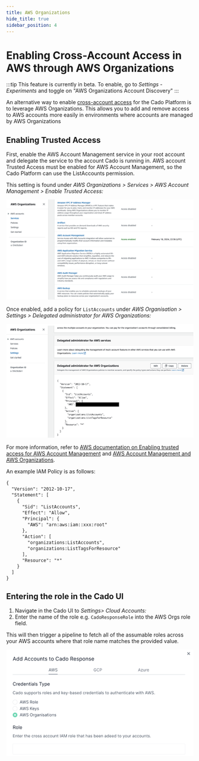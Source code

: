 ```yaml
---
title: AWS Organizations
hide_title: true
sidebar_position: 4
---
```


# Enabling Cross-Account Access in AWS through AWS Organizations

:::tip
This feature is currently in beta. To enable, go to *Settings - Experiments* and toggle on "AWS Organizations Account Discovery"
:::

An alternative way to enable [cross-account access](./cross-account-creation.md) for the Cado Platform is to leverage AWS Organizations. This allows you to add and remove access to AWS accounts more easily in environments where accounts are managed by AWS Organizations

## Enabling Trusted Access
First, enable the AWS Account Management service in your root account and delegate the service to the account Cado is running in. AWS account Trusted Access must be enabled for AWS Account Management, so the Cado Platform can use the ListAccounts permission.

This setting is found under *AWS Organizations > Services > AWS Account Management > Enable Trusted Access:*

![Enable AWS Account Management](/img/enable-aws-org.png)

Once enabled, add a policy for `ListAccounts` under *AWS Organisation > Settings > Delegated administrator for AWS Organizations:*

![Add ListAccounts Policy](/img/listaccounts-policy.png)

For more information, refer to [AWS documentation on Enabling trusted access for AWS Account Management](https://docs.aws.amazon.com/accounts/latest/reference/using-orgs-trusted-access.html) and [AWS Account Management and AWS Organizations](https://docs.aws.amazon.com/accounts/latest/reference/using-orgs-trusted-access.html).

An example IAM Policy is as follows:

```
{
  "Version": "2012-10-17",
  "Statement": [
    {
      "Sid": "ListAccounts",
      "Effect": "Allow",
      "Principal": {
        "AWS": "arn:aws:iam::xxx:root"
      },
      "Action": [
        "organizations:ListAccounts",
        "organizations:ListTagsForResource"
      ],
      "Resource": "*"
    }
  ]
}
```

## Entering the role in the Cado UI

1. Navigate in the Cado UI to *Settings> Cloud Accounts:*
2. Enter the name of the role e.g. `CadoResponseRole` into the AWS Orgs role field.

This will then trigger a pipeline to fetch all of the assumable roles across your AWS accounts where that role name matches the provided value.

![AWS Orgs Settings in Cado](/img/aws-orgs.png)
